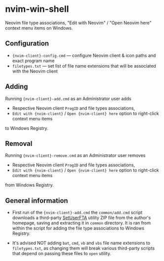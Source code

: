 # nvim-win-shell

Neovim file type associations, "Edit with Neovim" / "Open Neovim here" context menu items on Windows.

## Configuration

- `{nvim-client}-config.cmd` — configure Neovim client & icon paths and exact program name
- `filetypes.txt` — set list of file name extensions that will be associated with the Neovim client


## Adding
Running `{nvim-client}-add.cmd` as an Administrator user adds
 - Respective Neovim client `ProgID` and file types associations,
 - `Edit with {nvim-client}` / `Open {nvim-client} here` option to right-click context menu items

to Windows Registry.

## Removal
Running `{nvim-client}-remove.cmd` as an Administrator user removes
 - Respective Neovim client `ProgID` and file types associations,
 - `Edit with {nvim-client}` / `Open {nvim-client} here` option to right-click context menu items

from Windows Registry.

## General information

- First run of the `{nvim-client}-add.cmd` the `common/add.cmd` script downloads a third-party [SetUserFTA](https://kolbi.cz/blog/2017/10/25/setuserfta-userchoice-hash-defeated-set-file-type-associations-per-user/) utility ZIP file from the author's homepage, saving and extracting it in `common` directory. It is ran from within the script for adding the file type associations to Windows Registry.

- It's advised NOT adding `bat`, `cmd`, `vb` and `vbs` file name extensions to `filetypes.txt`, as changing them will break various third-party scripts that depend on passing these files to `open` utility.
